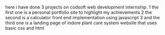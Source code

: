 here i have done 3 projects on codsoft web development internship.
1 the first one is a personal portfolio site to highlight my achievements
2 the second is a calculator front end implementation using javascript
3 and the third one is a landing page of indore plant care system website that uses basic css and html

